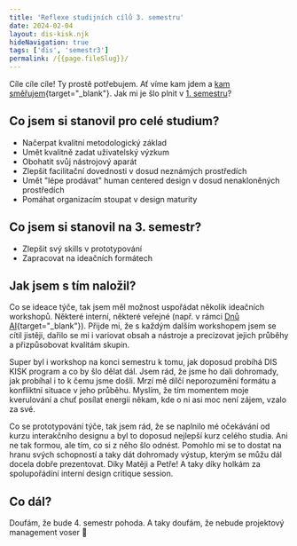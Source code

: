 ```yaml
---
title: 'Reflexe studijních cílů 3. semestru'
date: 2024-02-04
layout: dis-kisk.njk
hideNavigation: true
tags: ['dis', 'semestr3']
permalink: /{{page.fileSlug}}/
---
```




Cíle cíle cíle! Ty prostě potřebujem. Ať víme kam jdem a [kam směřujem](https://www.youtube.com/watch?v=_2o2nXO5PIQ&ab_channel=elaq23net){target="_blank"}. Jak mi je šlo plnit v [1. semestru](/cile-I)?


## Co jsem si stanovil pro celé studium?
- Načerpat kvalitní metodologický základ
- Umět kvalitně zadat uživatelský výzkum
- Obohatit svůj nástrojový aparát
- Zlepšit facilitační dovednosti v dosud neznámých prostředích
- Umět "lépe prodávat" human centered design v dosud nenakloněných prostředích
- Pomáhat organizacím stoupat v design maturity
  
## Co jsem si stanovil na 3. semestr?
- Zlepšit svý skills v prototypování
- Zapracovat na ideačních formátech

## Jak jsem s tím naložil?
Co se ideace týče, tak jsem měl možnost uspořádat několik ideačních workshopů. Některé interní, některé veřejné (např. v rámci [Dnů AI](https://www.dny.ai/event-2024/ai-jako-vas-pruvodce-socialne-zdravotnim-labyrintem){target="_blank"}). Přijde mi, že s každým dalším workshopem jsem se cítil jistěji, dařilo se mi i variovat obsah a nástroje a precizovat jejich průběhy a přizpůsobovat kvalitám skupin.

Super byl i workshop na konci semestru k tomu, jak doposud probíhá DIS KISK program a co by šlo dělat dál. Jsem rád, že jsme ho dali dohromady, jak probíhal i to k čemu jsme došli. Mrzí mě dílčí neporozumění formátu a konfliktní situace v jeho průběhu. Myslím, že tím momentem moje kverulování a chuť posílat energii někam, kde o ni asi moc není zájem, vzalo za své.

Co se prototypování týče, tak jsem rád, že se naplnilo mé očekávání od kurzu interakčního designu a byl to doposud nejlepší kurz celého studia. Ani ne tak formou, ale tím, co si z něho šlo odnést. Pomohlo mi se to dostat na hranu svých schopností a taky dát dohromady výstup, kterým se můžu dál docela dobře prezentovat. Díky Matěji a Petře! A taky díky holkám za spolupořádíní interní design critique session.

## Co dál?
Doufám, že bude 4. semestr pohoda. A taky doufám, že nebude projektový management voser 🤔